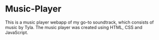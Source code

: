 # Music-Player
This is a music player webapp of my go-to soundtrack, which consists of music by Tyla. The music player was created using HTML, CSS and JavaScript. 
